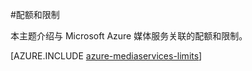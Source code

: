 <properties 
	pageTitle="媒体服务配额和限制" 
	description="本主题介绍与 Microsoft Azure 媒体服务关联的配额和限制。" 
	services="media-services" 
	documentationCenter="" 
	authors="juliako" 
	manager="dwrede" 
	editor=""/>

<tags
	ms.service="media-services"
	ms.date="12/04/2015"
	wacn.date="01/14/2016"/>


#配额和限制

本主题介绍与 Microsoft Azure 媒体服务关联的配额和限制。

[AZURE.INCLUDE [azure-mediaservices-limits](../includes/azure-mediaservices-limits.md)]

<!---HONumber=76-->